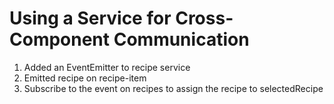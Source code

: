 # Using a Service for Cross-Component Communication
01. Added an EventEmitter to recipe service
02. Emitted recipe on recipe-item
03. Subscribe to the event on recipes to assign the recipe to selectedRecipe